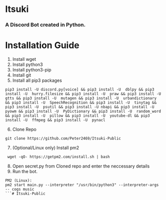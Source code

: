 # Itsuki
### A Discord Bot created in Python.

# Installation Guide
1. Install wget
2. Install python3
3. Install python3-pip
4. Install git
5. Install all pip3 packages
```
pip3 install -U discord.py[voice] && pip3 install -U  dblpy && pip3 install -U  hurry.filesize && pip3 install -U  praw && pip3 install -U  gtts && pip3 install -U  mutagen && pip3 install -U  urbandictionary && pip3 install -U  SpeechRecognition && pip3 install -U  tinytag && pip3 install -U  psutil && pip3 install -U nbapi && pip3 install -U  pyowm && pip3 install -U  PyDictionary && pip3 install -U  random_word && pip3 install -U  pillow && pip3 install -U  youtube-dl && pip3 install -U  ffmpeg && pip3 install -U  pynacl
```
6. Clone Repo
```
git clone https://github.com/Peter2469/Itsuki-Public
```
7. (Optional/Linux only) Install pm2
```
 wget -qO- https://getpm2.com/install.sh | bash
```
8. Open secret.py from Cloned repo and enter the neccessary details
9. Run the bot.
```
PM2 (Linux):
pm2 start main.py --interpreter "/usr/bin/python3" --interpreter-args -- cogs music
```# Itsuki-Public

